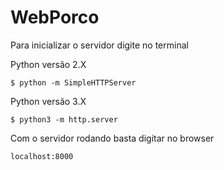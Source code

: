 # WebPorco

Para inicializar o servidor digite no terminal

Python versão 2.X
```console
$ python -m SimpleHTTPServer
```
Python versão 3.X
```console
$ python3 -m http.server
```

Com o servidor rodando basta digitar no browser

```console
localhost:8000
```

